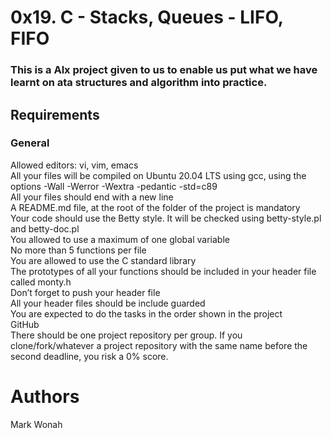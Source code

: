 <h1>0x19. C - Stacks, Queues - LIFO, FIFO</h1>
<h3>This is a Alx project given to us to enable us put what we have learnt on ata structures and algorithm into practice.</h3>


<h2>Requirements</h2>

<h3>General</h3>
<p>Allowed editors: vi, vim, emacs
<br>All your files will be compiled on Ubuntu 20.04 LTS using gcc, using the options -Wall -Werror -Wextra -pedantic -std=c89
<br>All your files should end with a new line
<br>A README.md file, at the root of the folder of the project is mandatory
<br>Your code should use the Betty style. It will be checked using betty-style.pl and betty-doc.pl
<br>You allowed to use a maximum of one global variable
<br>No more than 5 functions per file
<br>You are allowed to use the C standard library
<br>The prototypes of all your functions should be included in your header file called monty.h
<br>Don’t forget to push your header file
<br>All your header files should be include guarded
<br>You are expected to do the tasks in the order shown in the project
<br>GitHub
<br>There should be one project repository per group. If you clone/fork/whatever a project repository with the same name before the second deadline, you risk a 0% score.</p>


<h1>Authors</h1>
<p>Mark Wonah</p>
